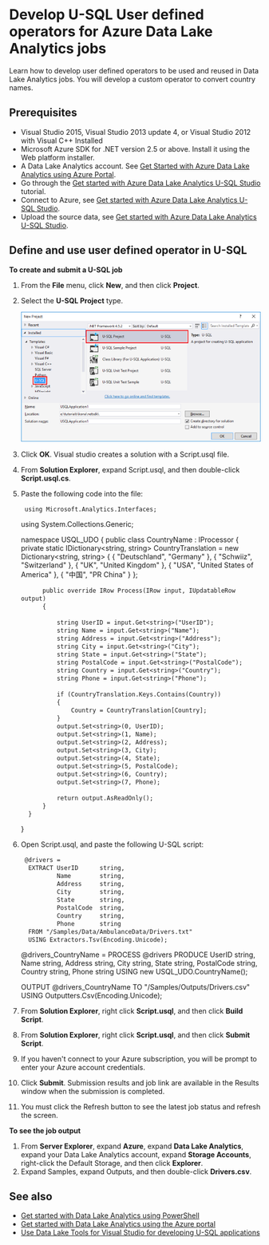 <properties 
   pageTitle="Develop U-SQL User defined operators for Azure Data Lake Analytics jobs | Azure" 
   description="Learn how to develop user defined operators to be used and reused in Data Lake Analytics jobs. " 
   services="data-lake-analytics" 
   documentationCenter="" 
   authors="mumian" 
   manager="paulettm" 
   editor="cgronlun"/>

<tags
   ms.service="data-lake-analytics"
   ms.devlang="na"
   ms.topic="article"
   ms.tgt_pltfrm="na"
   ms.workload="big-data" 
   ms.date="10/22/2015"
   ms.author="jgao"/>


# Develop U-SQL User defined operators for Azure Data Lake Analytics jobs
Learn how to develop user defined operators to be used and reused in Data Lake Analytics jobs. You will develop a custom operator to convert country names.

## Prerequisites
* Visual Studio 2015, Visual Studio 2013 update 4, or Visual Studio 2012 with Visual C++ Installed 
* Microsoft Azure SDK for .NET version 2.5 or above.  Install it using the Web platform installer.
* A Data Lake Analytics account.  See [Get Started with Azure Data Lake Analytics using Azure Portal](data-lake-analytics-get-started-portal.md).
* Go through the [Get started with Azure Data Lake Analytics U-SQL Studio](data-lake-analytics-u-sql-studio-get-started.md) tutorial.
* Connect to Azure, see [Get started with Azure Data Lake Analytics U-SQL Studio](data-lake-analytics-u-sql-studio-get-started.md#connect-to-azure). 
* Upload the source data, see [Get started with Azure Data Lake Analytics U-SQL Studio](data-lake-analytics-u-sql-studio-get-started.md#upload-source-data-files). 

## Define and use user defined operator in U-SQL
**To create and submit a U-SQL job** 

1. From the **File** menu, click **New**, and then click **Project**.
2. Select the **U-SQL Project** type.

    ![new U-SQL Visual Studio project](./media/data-lake-analytics-data-lake-tools-get-started/data-lake-analytics-data-lake-tools-new-project.png)

3. Click **OK**. Visual studio creates a solution with a Script.usql file.

4. From **Solution Explorer**, expand Script.usql, and then double-click **Script.usql.cs**.
5. Paste the following code into the file:

        using Microsoft.Analytics.Interfaces;
     using System.Collections.Generic;

     namespace USQL_UDO
     {
         public class CountryName : IProcessor
         {
             private static IDictionary<string, string> CountryTranslation = new Dictionary<string, string>
             {
                 {
                     "Deutschland", "Germany"
                 },
                 {
                     "Schwiiz", "Switzerland"
                 },
                 {
                     "UK", "United Kingdom"
                 },
                 {
                     "USA", "United States of America"
                 },
                 {
                     "中国", "PR China"
                 }
             };

             public override IRow Process(IRow input, IUpdatableRow output)
             {

                 string UserID = input.Get<string>("UserID");
                 string Name = input.Get<string>("Name");
                 string Address = input.Get<string>("Address");
                 string City = input.Get<string>("City");
                 string State = input.Get<string>("State");
                 string PostalCode = input.Get<string>("PostalCode");
                 string Country = input.Get<string>("Country");
                 string Phone = input.Get<string>("Phone");

                 if (CountryTranslation.Keys.Contains(Country))
                 {
                     Country = CountryTranslation[Country];
                 }
                 output.Set<string>(0, UserID);
                 output.Set<string>(1, Name);
                 output.Set<string>(2, Address);
                 output.Set<string>(3, City);
                 output.Set<string>(4, State);
                 output.Set<string>(5, PostalCode);
                 output.Set<string>(6, Country);
                 output.Set<string>(7, Phone);

                 return output.AsReadOnly();
             }
         }
     }
6. Open Script.usql, and paste the following U-SQL script:

        @drivers =
         EXTRACT UserID      string,
                 Name        string,
                 Address     string,
                 City        string,
                 State       string,
                 PostalCode  string,
                 Country     string,
                 Phone       string
         FROM "/Samples/Data/AmbulanceData/Drivers.txt"
         USING Extractors.Tsv(Encoding.Unicode);

     @drivers_CountryName =
         PROCESS @drivers
         PRODUCE UserID string,
                 Name string,
                 Address string,
                 City string,
                 State string,
                 PostalCode string,
                 Country string,
                 Phone string
         USING new USQL_UDO.CountryName();    

     OUTPUT @drivers_CountryName
         TO "/Samples/Outputs/Drivers.csv"
         USING Outputters.Csv(Encoding.Unicode);
7. From **Solution Explorer**, right click **Script.usql**, and then click **Build Script**.

8. From **Solution Explorer**, right click **Script.usql**, and then click **Submit Script**.
9. If you haven't connect to your Azure subscription, you will be prompt to enter your Azure account credentials.
10. Click **Submit**. Submission results and job link are available in the Results window when the submission is completed.
11. You must click the Refresh button to see the latest job status and refresh the screen.

**To see the job output**

1. From **Server Explorer**, expand **Azure**, expand **Data Lake Analytics**, expand your Data Lake Analytics account, expand **Storage Accounts**, right-click the Default Storage, and then click **Explorer**. 
2. Expand Samples, expand Outputs, and then double-click **Drivers.csv**.

## See also
* [Get started with Data Lake Analytics using PowerShell](data-lake-analytics-get-started-powershell.md)
* [Get started with Data Lake Analytics using the Azure portal](data-lake-analytics-get-started-portal.md)
* [Use Data Lake Tools for Visual Studio for developing U-SQL applications](data-lake-analytics-data-lake-tools-get-started.md)

